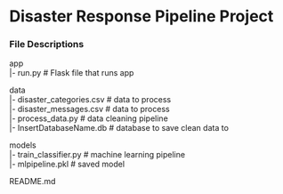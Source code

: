 
# Disaster Response Pipeline Project

### File Descriptions
app     
|- run.py # Flask file that runs app    

data    
|- disaster_categories.csv # data to process    
|- disaster_messages.csv # data to process    
|- process_data.py # data cleaning pipeline    
|- InsertDatabaseName.db # database to save clean data to     

models   
|- train_classifier.py # machine learning pipeline     
|- mlpipeline.pkl # saved model     

README.md    

